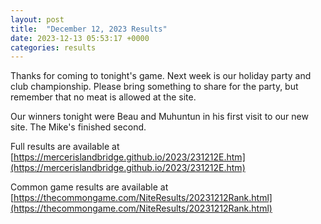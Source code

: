 ```yaml
---
layout: post
title:  "December 12, 2023 Results"
date: 2023-12-13 05:53:17 +0000
categories: results
---
```

Thanks for coming to tonight's game. Next week is our holiday party and club championship. Please bring something to share for the party, but remember that no meat is allowed at the site.

Our winners tonight were Beau and Muhuntun in his first visit to our new site. The Mike's finished second.

Full results are available at [https://mercerislandbridge.github.io/2023/231212E.htm](https://mercerislandbridge.github.io/2023/231212E.htm)

Common game results are available at [https://thecommongame.com/NiteResults/20231212Rank.html](https://thecommongame.com/NiteResults/20231212Rank.html)
